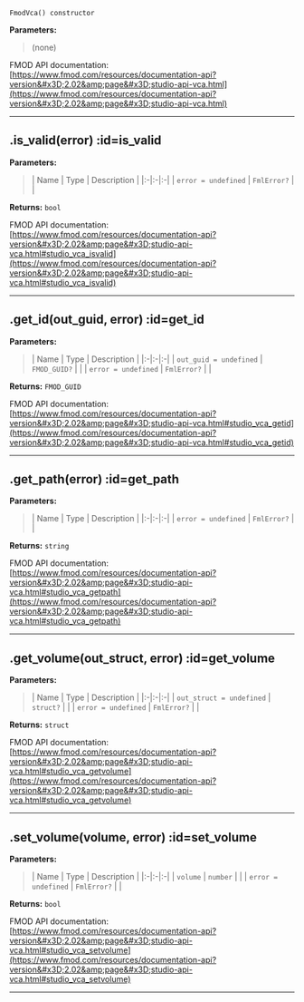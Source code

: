 
`FmodVca() constructor`

**Parameters:**

> (none)

FMOD API documentation: [https://www.fmod.com/resources/documentation-api?version&#x3D;2.02&amp;page&#x3D;studio-api-vca.html](https://www.fmod.com/resources/documentation-api?version&#x3D;2.02&amp;page&#x3D;studio-api-vca.html)

---


## .is_valid(error) :id=is_valid

**Parameters:**

> | Name | Type | Description |
  |:-|:-|:-|
  | `error = undefined` | `FmlError?` |  |

**Returns:** `bool`

FMOD API documentation: [https://www.fmod.com/resources/documentation-api?version&#x3D;2.02&amp;page&#x3D;studio-api-vca.html#studio_vca_isvalid](https://www.fmod.com/resources/documentation-api?version&#x3D;2.02&amp;page&#x3D;studio-api-vca.html#studio_vca_isvalid)

---


## .get_id(out_guid, error) :id=get_id

**Parameters:**

> | Name | Type | Description |
  |:-|:-|:-|
  | `out_guid = undefined` | `FMOD_GUID?` |  |
  | `error = undefined` | `FmlError?` |  |

**Returns:** `FMOD_GUID`

FMOD API documentation: [https://www.fmod.com/resources/documentation-api?version&#x3D;2.02&amp;page&#x3D;studio-api-vca.html#studio_vca_getid](https://www.fmod.com/resources/documentation-api?version&#x3D;2.02&amp;page&#x3D;studio-api-vca.html#studio_vca_getid)

---


## .get_path(error) :id=get_path

**Parameters:**

> | Name | Type | Description |
  |:-|:-|:-|
  | `error = undefined` | `FmlError?` |  |

**Returns:** `string`

FMOD API documentation: [https://www.fmod.com/resources/documentation-api?version&#x3D;2.02&amp;page&#x3D;studio-api-vca.html#studio_vca_getpath](https://www.fmod.com/resources/documentation-api?version&#x3D;2.02&amp;page&#x3D;studio-api-vca.html#studio_vca_getpath)

---


## .get_volume(out_struct, error) :id=get_volume

**Parameters:**

> | Name | Type | Description |
  |:-|:-|:-|
  | `out_struct = undefined` | `struct?` |  |
  | `error = undefined` | `FmlError?` |  |

**Returns:** `struct`

FMOD API documentation: [https://www.fmod.com/resources/documentation-api?version&#x3D;2.02&amp;page&#x3D;studio-api-vca.html#studio_vca_getvolume](https://www.fmod.com/resources/documentation-api?version&#x3D;2.02&amp;page&#x3D;studio-api-vca.html#studio_vca_getvolume)

---


## .set_volume(volume, error) :id=set_volume

**Parameters:**

> | Name | Type | Description |
  |:-|:-|:-|
  | `volume` | `number` |  |
  | `error = undefined` | `FmlError?` |  |

**Returns:** `bool`

FMOD API documentation: [https://www.fmod.com/resources/documentation-api?version&#x3D;2.02&amp;page&#x3D;studio-api-vca.html#studio_vca_setvolume](https://www.fmod.com/resources/documentation-api?version&#x3D;2.02&amp;page&#x3D;studio-api-vca.html#studio_vca_setvolume)

---

